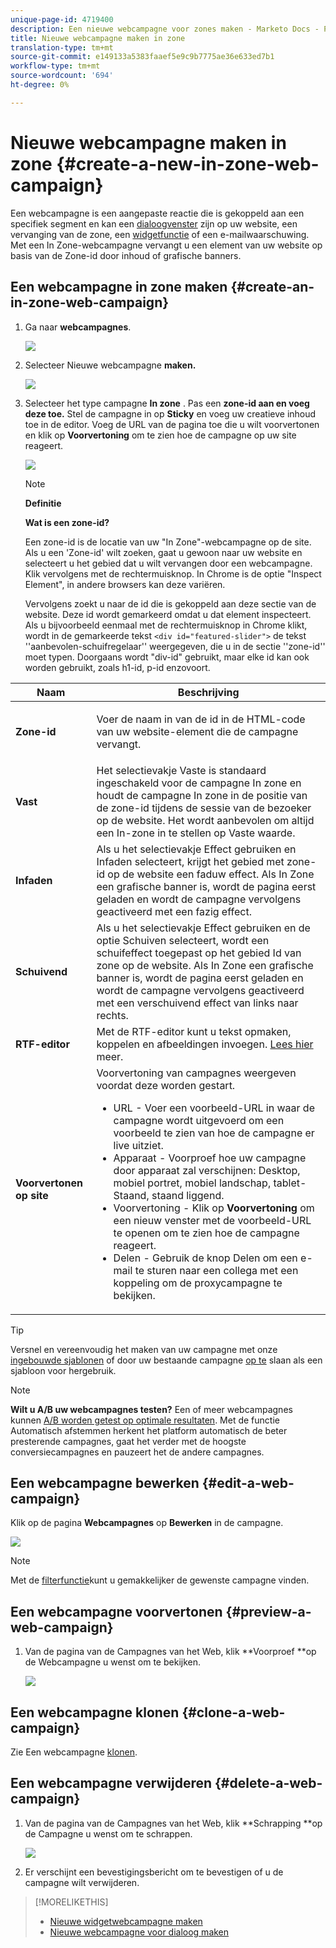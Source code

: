 ```yaml
---
unique-page-id: 4719400
description: Een nieuwe webcampagne voor zones maken - Marketo Docs - Productdocumentatie
title: Nieuwe webcampagne maken in zone
translation-type: tm+mt
source-git-commit: e149133a5383faaef5e9c9b7775ae36e633ed7b1
workflow-type: tm+mt
source-wordcount: '694'
ht-degree: 0%

---
```



# Nieuwe webcampagne maken in zone {#create-a-new-in-zone-web-campaign}

Een webcampagne is een aangepaste reactie die is gekoppeld aan een specifiek segment en kan een [dialoogvenster](create-a-new-dialog-web-campaign.md) zijn op uw website, een vervanging van de zone, een [widgetfunctie](create-a-new-widget-web-campaign.md) of een e-mailwaarschuwing. Met een In Zone-webcampagne vervangt u een element van uw website op basis van de Zone-id door inhoud of grafische banners.

## Een webcampagne in zone maken {#create-an-in-zone-web-campaign}

1. Ga naar **webcampagnes**.

   ![](assets/image2016-8-18-15-3a54-3a21.png)

1. Selecteer Nieuwe webcampagne **maken.**

   ![](assets/create-new-web-campaign-hand.png)

1. Selecteer het type campagne **In zone** . Pas een **zone-id aan en voeg deze toe.** Stel de campagne in op **Sticky** en voeg uw creatieve inhoud toe in de editor. Voeg de URL van de pagina toe die u wilt voorvertonen en klik op **Voorvertoning** om te zien hoe de campagne op uw site reageert.

   ![](assets/new-3-1.png)

   >[!NOTE]
   >
   >**Definitie**
   >
   >
   >**Wat is een zone-id?**
   >
   >
   >Een zone-id is de locatie van uw &quot;In Zone&quot;-webcampagne op de site. Als u een &#39;Zone-id&#39; wilt zoeken, gaat u gewoon naar uw website en selecteert u het gebied dat u wilt vervangen door een webcampagne. Klik vervolgens met de rechtermuisknop. In Chrome is de optie &quot;Inspect Element&quot;, in andere browsers kan deze variëren.
   >
   >
   >Vervolgens zoekt u naar de id die is gekoppeld aan deze sectie van de website. Deze id wordt gemarkeerd omdat u dat element inspecteert. Als u bijvoorbeeld eenmaal met de rechtermuisknop in Chrome klikt, wordt in de gemarkeerde tekst `<div id="featured-slider">` de tekst &#39;&#39;aanbevolen-schuifregelaar&#39;&#39; weergegeven, die u in de sectie &#39;&#39;zone-id&#39;&#39; moet typen. Doorgaans wordt &quot;div-id&quot; gebruikt, maar elke id kan ook worden gebruikt, zoals h1-id, p-id enzovoort.

<table> 
 <thead> 
  <tr> 
   <th colspan="1" rowspan="1">Naam</th> 
   <th colspan="1" rowspan="1">Beschrijving</th> 
  </tr> 
 </thead> 
 <tbody> 
  <tr> 
   <td colspan="1" rowspan="1"><strong> Zone-id </strong></td> 
   <td colspan="1" rowspan="1"><p>Voer de naam in van de id in de HTML-code van uw website-element die de campagne vervangt.</p></td> 
  </tr> 
  <tr> 
   <td colspan="1" rowspan="1"><p><strong> Vast </strong></p></td> 
   <td colspan="1" rowspan="1">Het selectievakje Vaste is standaard ingeschakeld voor de campagne In zone en houdt de campagne In zone in de positie van de zone-id tijdens de sessie van de bezoeker op de website. Het wordt aanbevolen om altijd een In-zone in te stellen op Vaste waarde.</td> 
  </tr> 
  <tr> 
   <td colspan="1" rowspan="1"><p><strong> Infaden</strong> </p></td> 
   <td colspan="1" rowspan="1">Als u het selectievakje Effect gebruiken en Infaden selecteert, krijgt het gebied met zone-id op de website een faduw effect. Als In Zone een grafische banner is, wordt de pagina eerst geladen en wordt de campagne vervolgens geactiveerd met een fazig effect.</td> 
  </tr> 
  <tr> 
   <td colspan="1"><strong>Schuivend</strong></td> 
   <td colspan="1">Als u het selectievakje Effect gebruiken en de optie Schuiven selecteert, wordt een schuifeffect toegepast op het gebied Id van zone op de website. Als In Zone een grafische banner is, wordt de pagina eerst geladen en wordt de campagne vervolgens geactiveerd met een verschuivend effect van links naar rechts.</td> 
  </tr> 
  <tr> 
   <td colspan="1"><strong> RTF-editor  </strong></td> 
   <td colspan="1">Met de RTF-editor kunt u tekst opmaken, koppelen en afbeeldingen invoegen. <a href="using-the-web-personalization-rich-text-editor.md">Lees hier</a> meer.</td> 
  </tr> 
  <tr> 
   <td colspan="1"><strong> Voorvertonen op site   </strong></td> 
   <td colspan="1">Voorvertoning van campagnes weergeven voordat deze worden gestart. <br> 
    <ul> 
     <li> URL - Voer een voorbeeld-URL in waar de campagne wordt uitgevoerd om een voorbeeld te zien van hoe de campagne er live uitziet.</li> 
     <li>Apparaat - Voorproef hoe uw campagne door apparaat zal verschijnen: Desktop, mobiel portret, mobiel landschap, tablet-Staand, staand liggend.</li> 
     <li> Voorvertoning - Klik op <strong>Voorvertoning</strong> om een nieuw venster met de voorbeeld-URL te openen om te zien hoe de campagne reageert.</li> 
     <li> Delen - Gebruik de knop Delen om een e-mail te sturen naar een collega met een koppeling om de proxycampagne te bekijken.</li> 
    </ul></td> 
  </tr> 
 </tbody> 
</table>

>[!TIP]
>
>Versnel en vereenvoudig het maken van uw campagne met onze [ingebouwde sjablonen](../../../product-docs/web-personalization/using-templates/using-templates-to-create-web-campaigns.md) of door uw bestaande campagne [op te](../../../product-docs/web-personalization/using-templates/using-templates-to-create-web-campaigns.md) slaan als een sjabloon voor hergebruik.

>[!NOTE]
>
>**Wilt u A/B uw webcampagnes testen?** Een of meer webcampagnes kunnen [A/B worden getest op optimale resultaten](ab-test-your-web-campaign.md). Met de functie Automatisch afstemmen herkent het platform automatisch de beter presterende campagnes, gaat het verder met de hoogste conversiecampagnes en pauzeert het de andere campagnes.

## Een webcampagne bewerken {#edit-a-web-campaign}

Klik op de pagina **Webcampagnes** op **Bewerken** in de campagne.

![](assets/in-zone-web-campaign-edit.png)

>[!NOTE]
>
>Met de [filterfunctie](filter-web-campaigns.md)kunt u gemakkelijker de gewenste campagne vinden.

## Een webcampagne voorvertonen {#preview-a-web-campaign}

1. Van de pagina van de Campagnes van het Web, klik **Voorproef **op de Webcampagne u wenst om te bekijken.

   ![](assets/in-zone-web-campaign-preview.png)

## Een webcampagne klonen {#clone-a-web-campaign}

Zie Een webcampagne [klonen](clone-a-web-campaign.md).

## Een webcampagne verwijderen {#delete-a-web-campaign}

1. Van de pagina van de Campagnes van het Web, klik **Schrapping **op de Campagne u wenst om te schrappen.

   ![](assets/in-zone-web-campaign-delete.png)

1. Er verschijnt een bevestigingsbericht om te bevestigen of u de campagne wilt verwijderen.

>[!MORELIKETHIS]
>
>* [Nieuwe widgetwebcampagne maken](create-a-new-widget-web-campaign.md)
>* [Nieuwe webcampagne voor dialoog maken](create-a-new-dialog-web-campaign.md)

